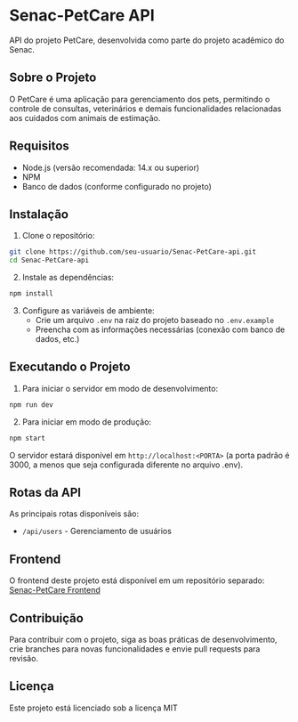 # Senac-PetCare API

API do projeto PetCare, desenvolvida como parte do projeto acadêmico do Senac.

## Sobre o Projeto

O PetCare é uma aplicação para gerenciamento dos pets, permitindo o controle de consultas, veterinários e demais funcionalidades relacionadas aos cuidados com animais de estimação.

## Requisitos

- Node.js (versão recomendada: 14.x ou superior)
- NPM
- Banco de dados (conforme configurado no projeto)

## Instalação

1. Clone o repositório:

```bash
git clone https://github.com/seu-usuario/Senac-PetCare-api.git
cd Senac-PetCare-api
```

2. Instale as dependências:

```bash
npm install
```

3. Configure as variáveis de ambiente:
   - Crie um arquivo `.env` na raiz do projeto baseado no `.env.example`
   - Preencha com as informações necessárias (conexão com banco de dados, etc.)

## Executando o Projeto

1. Para iniciar o servidor em modo de desenvolvimento:

```bash
npm run dev
```

2. Para iniciar em modo de produção:

```bash
npm start
```

O servidor estará disponível em `http://localhost:<PORTA>` (a porta padrão é 3000, a menos que seja configurada diferente no arquivo .env).

## Rotas da API

As principais rotas disponíveis são:

- `/api/users` - Gerenciamento de usuários

## Frontend

O frontend deste projeto está disponível em um repositório separado:
[Senac-PetCare Frontend](https://github.com/Igorcbraz/Senac-PetCare)

## Contribuição

Para contribuir com o projeto, siga as boas práticas de desenvolvimento, crie branches para novas funcionalidades e envie pull requests para revisão.

## Licença

Este projeto está licenciado sob a licença MIT
